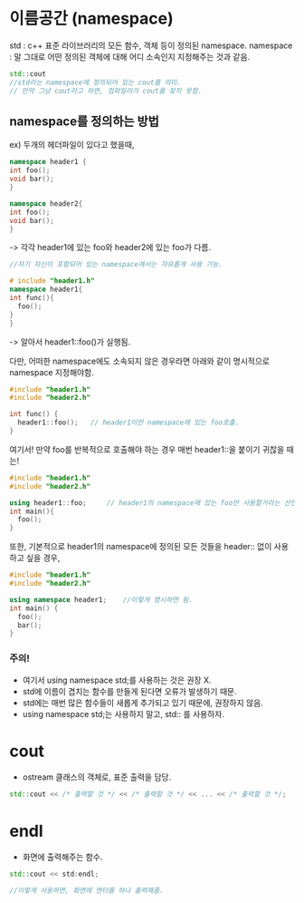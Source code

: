 #  이름공간 (namespace)

std : c++ 표준 라이브러리의 모든 함수, 객체 등이 정의된 namespace.
namespace : 말 그대로 어떤 정의된 객체에 대해 어디 소속인지 지정해주는 것과 같음.
``` c++
std::cout
//std라는 namespace에 정의되어 있는 cout를 의미.
// 만약 그냥 cout라고 하면, 컴파일러가 cout를 찾지 못함.
```
## namespace를 정의하는 방법
ex) 
두개의 헤더파일이 있다고 했을때,

```c++
namespace header1 {
int foo();
void bar();
}

namespace header2{
int foo();
void bar();
}
```
-> 각각 header1에 있는 foo와 header2에 있는 foo가 다름.

```c++
//자기 자신이 포함되어 있는 namespace에서는 자유롭게 사용 가능.

# include "header1.h"
namespace header1{
int func(){
  foo();    
}
}
```
-> 알아서 header1::foo()가 실행됨.

다만, 어떠한 namespace에도 소속되지 않은 경우라면 아래와 같이 명시적으로 namespace 지정해야함.
```c++
#include "header1.h"
#include "header2.h"

int func() {
  header1::foo();   // header1이란 namespace에 있는 foo호출.
}
```

여기서! 만약 foo를 반복적으로 호출해야 하는 경우 매번 header1::을 붙이기 귀찮을 때는!
```c++
#include "header1.h"
#include "header2.h"

using header1::foo;     // header1의 namespace에 있는 foo만 사용할거라는 선언.
int main(){
  foo();
}
```

또한, 기본적으로 header1의 namespace에 정의된 모든 것들을 header:: 없이 사용하고 싶을 경우,

```c++
#include "header1.h"
#include "header2.h"

using namespace header1;    //이렇게 명시하면 됨.
int main() {
  foo();
  bar();
}
```

### 주의!
- 여기서 using namespace std;를 사용하는 것은 권장 X.
- std에 이름이 겹치는 함수를 만들게 된다면 오류가 발생하기 때문.
- std에는 매번 많은 함수들이 새롭게 추가되고 있기 때문에, 권장하지 않음.
- using namespace std;는 사용하지 말고, std:: 를 사용하자.

# cout
- ostream 클래스의 객체로, 표준 출력을 담당.
```c++
std::cout << /* 출력할 것 */ << /* 출력할 것 */ << ... << /* 출력할 것 */;
```

# endl 
- 화면에 출력해주는 함수.
```c++
std::cout << std:endl;

//이렇게 사용하면, 화면에 엔터를 하나 출력해줌.
```
